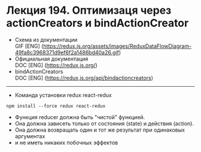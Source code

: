 # Лекция 194. Оптимизаця через actionCreators и bindActionCreator

* Схема из документации  
  GIF [ENG] (https://redux.js.org/assets/images/ReduxDataFlowDiagram-49fa8c3968371d9ef6f2a1486bd40a26.gif)
* Официальная документация   
  DOC [ENG] (https://redux.js.org/)  
* bindActionCreators   
  DOC [ENG] (https://redux.js.org/api/bindactioncreators)
------------------------------------------------------------------  

* Команда установки redux react-redux
```shell 
npm install --force redux react-redux
```

* Функция reducer должна быть "чистой" функцией.
* Она должна зависеть только от состояния (state) и действия (action).
* Она должна возвращать один и тот же результат при одинаковых аргументах
* и не иметь никаких побочных эффектов